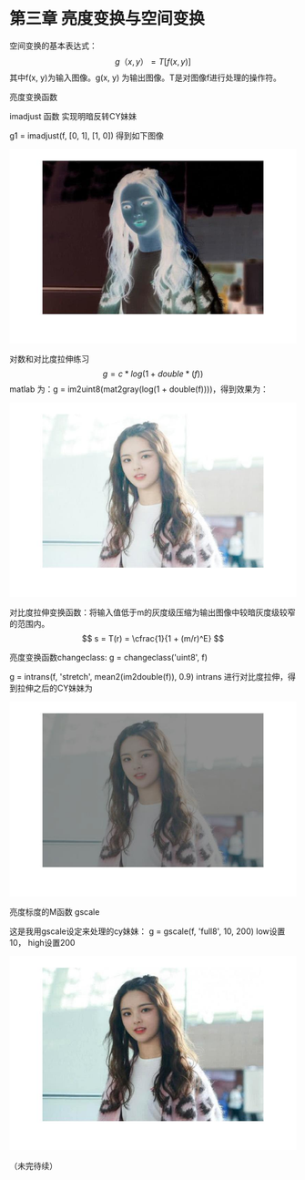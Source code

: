 # 第三章 亮度变换与空间变换

空间变换的基本表达式：
$$
g（x, y） = T[f(x, y)]
$$
其中f(x, y)为输入图像。g(x, y) 为输出图像。T是对图像f进行处理的操作符。

亮度变换函数

imadjust 函数 实现明暗反转CY妹妹

g1 = imadjust(f, [0, 1], [1, 0]) 得到如下图像

![](.\imadjust.jpg)

对数和对比度拉伸练习
$$
g = c*log(1 + double*(f))
$$
matlab 为：g = im2uint8(mat2gray(log(1 + double(f))))，得到效果为：

![](log-transform.jpg)

对比度拉伸变换函数：将输入值低于m的灰度级压缩为输出图像中较暗灰度级较窄的范围内。
$$
s = T(r) = \cfrac{1}{1 + (m/r)^E}
$$

亮度变换函数changeclass: g = changeclass('uint8', f)

g = intrans(f, 'stretch', mean2(im2double(f)), 0.9) intrans 进行对比度拉伸，得到拉伸之后的CY妹妹为

![](intrans.jpg)

亮度标度的M函数 gscale

这是我用gscale设定来处理的cy妹妹： g = gscale(f, 'full8', 10, 200)  low设置10， high设置200

![](gscale.jpg)

（未完待续）